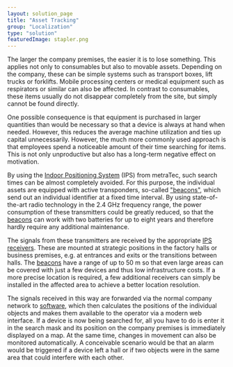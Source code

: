 ```yaml
---
layout: solution_page
title: "Asset Tracking"
group: "Localization"
type: "solution"
featuredImage: stapler.png
---
```

The larger the company premises, the easier it is to lose something. This applies not only to consumables but also to movable assets. Depending on the company, these can be simple systems such as transport boxes, lift trucks or forklifts. Mobile processing centers or medical equipment such as respirators or similar can also be affected. In contrast to consumables, these items usually do not disappear completely from the site, but simply cannot be found directly.

One possible consequence is that equipment is purchased in larger quantities than would be necessary so that a device is always at hand when needed. However, this reduces the average machine utilization and ties up capital unnecessarily. However, the much more commonly used approach is that employees spend a noticeable amount of their time searching for items. This is not only unproductive but also has a long-term negative effect on motivation.

By using the [Indoor Positioning System](<https://www.metratec.com/en/products/ips>) (IPS) from metraTec, such search times can be almost completely avoided. For this purpose, the individual assets are equipped with active transponders, so-called ["beacons"](<https://www.metratec.com/en/products/ips/ipsbeacons/>), which send out an individual identifier at a fixed time interval. By using state-of-the-art radio technology in the 2.4 GHz frequency range, the power consumption of these transmitters could be greatly reduced, so that the [beacons](<https://www.metratec.com/en/products/ips/ipsbeacons/>) can work with two batteries for up to eight years and therefore hardly require any additional maintenance.

The signals from these transmitters are received by the appropriate [IPS receivers](<https://www.metratec.com/en/products/ips/ipsreceiver/>). These are mounted at strategic positions in the factory halls or business premises, e.g. at entrances and exits or the transitions between halls. The [beacons](<https://www.metratec.com/en/products/ips/ipsbeacons/>) have a range of up to 50 m so that even large areas can be covered with just a few devices and thus low infrastructure costs. If a more precise location is required, a few additional receivers can simply be installed in the affected area to achieve a better location resolution.

The signals received in this way are forwarded via the normal company network to [software](<https://www.metratec.com/en/products/ips/iotengine/>), which then calculates the positions of the individual objects and makes them available to the operator via a modern web interface. If a device is now being searched for, all you have to do is enter it in the search mask and its position on the company premises is immediately displayed on a map. At the same time, changes in movement can also be monitored automatically. A conceivable scenario would be that an alarm would be triggered if a device left a hall or if two objects were in the same area that could interfere with each other.
